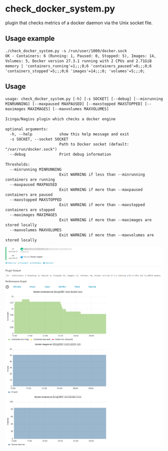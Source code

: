 # check_docker_system.py
plugin that checks metrics of a docker daemon via the Unix socket file.

## Usage example
```
./check_docker_system.py -s /run/user/1000/docker.sock
OK - Containers: 6 (Running: 1, Paused: 0, Stopped: 5), Images: 14, Volumes: 5, Docker version 27.3.1 running with 2 CPUs and 2.71GiB memory | 'containers_running'=1;;;0;6 'containers_paused'=0;;;0;6 'containers_stopped'=5;;;0;6 'images'=14;;;0; 'volumes'=5;;;0;
```

## Usage
```
usage: check_docker_system.py [-h] [-s SOCKET] [--debug] [--minrunning MINRUNNING] [--maxpaused MAXPAUSED] [--maxstopped MAXSTOPPED] [--maximages MAXIMAGES] [--maxvolumes MAXVOLUMES]

Icinga/Nagios plugin which checks a docker engine

optional arguments:
  -h, --help            show this help message and exit
  -s SOCKET, --socket SOCKET
                        Path to Docker socket (default: "/var/run/docker.sock")
  --debug               Print debug information

Thresholds:
  --minrunning MINRUNNING
                        Exit WARNING if less than --minrunning containers are running
  --maxpaused MAXPAUSED
                        Exit WARNING if more than --maxpaused containers are paused
  --maxstopped MAXSTOPPED
                        Exit WARNING if more than --maxstopped containers are stopped
  --maximages MAXIMAGES
                        Exit WARNING if more than --maximages are stored locally
  --maxvolumes MAXVOLUMES
                        Exit WARNING if more than --maxvolumes are stored locally
```

![Output of check_docker_system.py](img/check_docker_system.png?raw=true "Output of check_docker_system.py")

